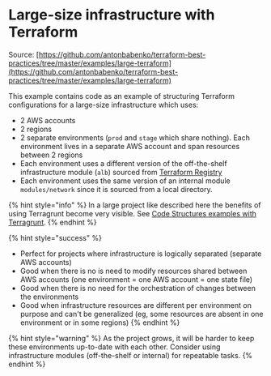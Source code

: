 # Large-size infrastructure with Terraform

Source: [https://github.com/antonbabenko/terraform-best-practices/tree/master/examples/large-terraform](https://github.com/antonbabenko/terraform-best-practices/tree/master/examples/large-terraform)

This example contains code as an example of structuring Terraform configurations for a large-size infrastructure which uses:

* 2 AWS accounts
* 2 regions
* 2 separate environments (`prod` and `stage` which share nothing). Each environment lives in a separate AWS account and span resources between 2 regions
* Each environment uses a different version of the off-the-shelf infrastructure module (`alb`) sourced from [Terraform Registry](https://registry.terraform.io)
* Each environment uses the same version of an internal module `modules/network` since it is sourced from a local directory.

{% hint style="info" %}
In a large project like described here the benefits of using Terragrunt become very visible. See [Code Structures examples with Terragrunt](../terragrunt.md).
{% endhint %}

{% hint style="success" %}
* Perfect for projects where infrastructure is logically separated (separate AWS accounts)
* Good when there is no is need to modify resources shared between AWS accounts (one environment = one AWS account = one state file)
* Good when there is no need for the orchestration of changes between the environments
* Good when infrastructure resources are different per environment on purpose and can't be generalized (eg, some resources are absent in one environment or in some regions)
{% endhint %}

{% hint style="warning" %}
As the project grows, it will be harder to keep these environments up-to-date with each other. Consider using infrastructure modules (off-the-shelf or internal) for repeatable tasks.
{% endhint %}

##
